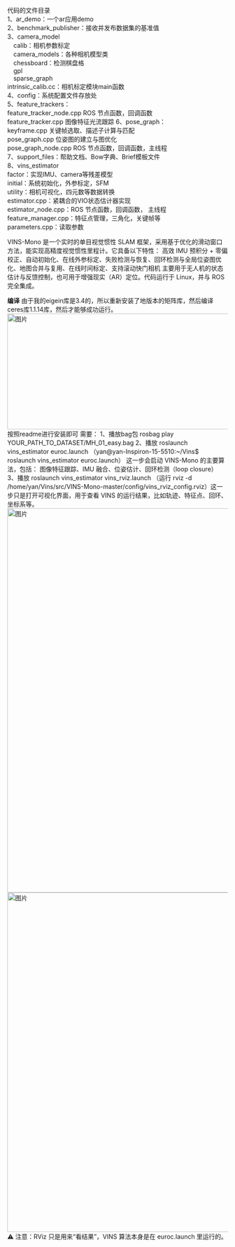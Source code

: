 代码的文件目录
<br>1、ar_demo：一个ar应用demo
<br>2、benchmark_publisher：接收并发布数据集的基准值
<br>3、camera_model
  <br> calib：相机参数标定
  <br> camera_models：各种相机模型类
 <br>  chessboard：检测棋盘格
  <br> gpl
  <br> sparse_graph
   <br>intrinsic_calib.cc：相机标定模块main函数
<br>4、config：系统配置文件存放处
<br>5、feature_trackers：
   <br>feature_tracker_node.cpp ROS 节点函数，回调函数
   <br>feature_tracker.cpp 图像特征光流跟踪 6、pose_graph：
   <br>keyframe.cpp 关键帧选取、描述子计算与匹配
   <br>pose_graph.cpp 位姿图的建立与图优化
   <br>pose_graph_node.cpp ROS 节点函数，回调函数，主线程
<br>7、support_files：帮助文档、Bow字典、Brief模板文件
<br>8、vins_estimator
   <br>factor：实现IMU、camera等残差模型
   <br>initial：系统初始化，外参标定，SFM
   <br>utility：相机可视化，四元数等数据转换
   <br>estimator.cpp：紧耦合的VIO状态估计器实现
   <br>estimator_node.cpp：ROS 节点函数，回调函数， 主线程
   <br>feature_manager.cpp：特征点管理，三角化，关键帧等
   <br>parameters.cpp：读取参数

VINS-Mono 是一个实时的单目视觉惯性 SLAM 框架，采用基于优化的滑动窗口方法，能实现高精度视觉惯性里程计。它具备以下特性：
高效 IMU 预积分 + 零偏校正、自动初始化、在线外参标定、失败检测与恢复、回环检测与全局位姿图优化、地图合并与复用、在线时间标定、支持滚动快门相机
主要用于无人机的状态估计与反馈控制，也可用于增强现实（AR）定位。代码运行于 Linux，并与 ROS 完全集成。

**编译**
由于我的eigein库是3.4的，所以重新安装了地版本的矩阵库，然后编译ceres库1.1.14库，然后才能够成功运行。
<img width="696" height="264" alt="图片" src="https://github.com/user-attachments/assets/6ecc08c2-cbdf-4c27-9c55-5076b9216933" />
按照readme进行安装即可
需要：
1、播放bag包  rosbag play YOUR_PATH_TO_DATASET/MH_01_easy.bag 
2、播放   roslaunch vins_estimator euroc.launch （yan@yan-Inspiron-15-5510:~/Vins$ roslaunch vins_estimator euroc.launch）
这一步会启动 VINS-Mono 的主要算法，包括：
图像特征跟踪、IMU 融合、位姿估计、回环检测（loop closure）
3、播放   roslaunch vins_estimator vins_rviz.launch （运行 rviz -d /home/yan/Vins/src/VINS-Mono-master/config/vins_rviz_config.rviz）这一步只是打开可视化界面，用于查看 VINS 的运行结果，比如轨迹、特征点、回环、坐标系等。
<img width="1392" height="876" alt="图片" src="https://github.com/user-attachments/assets/b2601aa3-d881-46d5-a577-e751172ae2dc" />
<img width="1375" height="774" alt="图片" src="https://github.com/user-attachments/assets/5c62fac7-5fc8-47b3-8ce4-f6af1ddb80b1" />
⚠️ 注意：RViz 只是用来“看结果”，VINS 算法本身是在 euroc.launch 里运行的。

